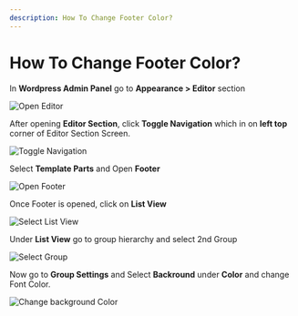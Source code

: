 ```yaml
---
description: How To Change Footer Color?
---
```


# How To Change Footer Color?

In **Wordpress Admin Panel** go to **Appearance > Editor** section

![Open Editor](/img/tutorial/cfc1OpenEditor.png)

After opening **Editor Section**, click **Toggle Navigation** which in on **left top** corner of Editor Section Screen.

![Toggle Navigation](/img/tutorial/cfc2toggleNavigation.png)

Select **Template Parts** and Open **Footer**

![Open Footer](/img/tutorial/cfc3openFooter.png)

Once Footer is opened, click on **List View**

![Select List View](/img/tutorial/cfc4SelectListView.png)

Under **List View** go to group hierarchy and select 2nd Group

![Select Group](/img/tutorial/cfc5selectGroup.png)

Now go to **Group Settings** and Select **Backround** under **Color** and change Font Color.

![Change background Color](/img/tutorial/cfc6ChangeBackgroundColor.png)
